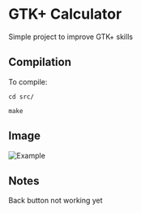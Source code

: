 # GTK+ Calculator

Simple project to improve GTK+ skills

## Compilation

To compile:

`cd src/`

`make`

## Image

![Example](Arguggi.github.com/GTK_Calculator/img/example.jpg)

## Notes

Back button not working yet
